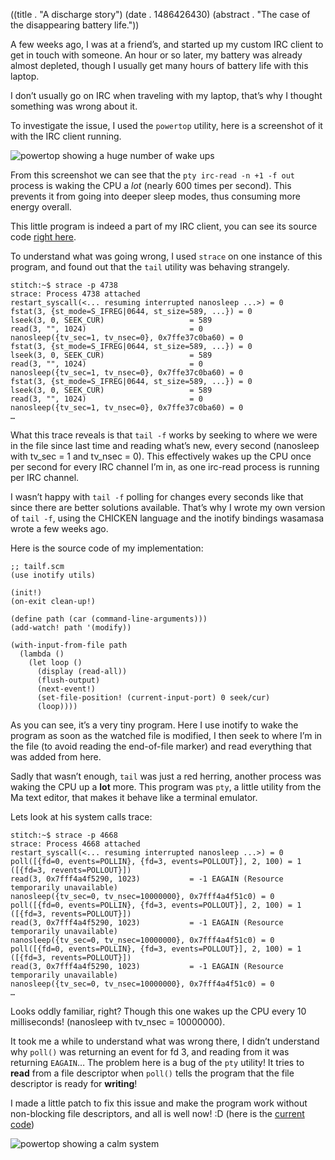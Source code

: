 ((title . "A discharge story")
 (date . 1486426430)
 (abstract . "The case of the disappearing battery life."))

A few weeks ago, I was at a friend’s, and started up my custom IRC client to get in touch with someone.
An hour or so later, my battery was already almost depleted, though I usually get many hours of battery life with this laptop.

I don’t usually go on IRC when traveling with my laptop, that’s why I thought something was wrong about it.

To investigate the issue, I used the `powertop` utility, here is a screenshot of it with the IRC client running.

![powertop showing a huge number of wake ups](/resources/post-4/powertop-before.png)

From this screenshot we can see that the `pty irc-read -n +1 -f out` process is waking the CPU a *lot* (nearly 600 times per second).
This prevents it from going into deeper sleep modes, thus consuming more energy overall.

This little program is indeed a part of my IRC client, you can see its source code [right here](/cgit.cgi/config/tree/scripts/irc-read?id=ef8181de2fe3b6df1fbf64e3dc67b62bd2652ee9).

To understand what was going wrong, I used `strace` on one instance of this program, and found out that the `tail` utility was behaving strangely.

    stitch:~$ strace -p 4738
    strace: Process 4738 attached
    restart_syscall(<... resuming interrupted nanosleep ...>) = 0
    fstat(3, {st_mode=S_IFREG|0644, st_size=589, ...}) = 0
    lseek(3, 0, SEEK_CUR)                   = 589
    read(3, "", 1024)                       = 0
    nanosleep({tv_sec=1, tv_nsec=0}, 0x7ffe37c0ba60) = 0
    fstat(3, {st_mode=S_IFREG|0644, st_size=589, ...}) = 0
    lseek(3, 0, SEEK_CUR)                   = 589
    read(3, "", 1024)                       = 0
    nanosleep({tv_sec=1, tv_nsec=0}, 0x7ffe37c0ba60) = 0
    fstat(3, {st_mode=S_IFREG|0644, st_size=589, ...}) = 0
    lseek(3, 0, SEEK_CUR)                   = 589
    read(3, "", 1024)                       = 0
    nanosleep({tv_sec=1, tv_nsec=0}, 0x7ffe37c0ba60) = 0
    …

What this trace reveals is that `tail -f` works by seeking to where we were in the file since last time and reading what’s new, every second (nanosleep with tv\_sec = 1 and tv\_nsec = 0).
This effectively wakes up the CPU once per second for every IRC channel I’m in, as one irc-read process is running per IRC channel.

I wasn’t happy with `tail -f` polling for changes every seconds like that since there are better solutions available.
That’s why I wrote my own version of `tail -f`, using the CHICKEN language and the inotify bindings wasamasa wrote a few weeks ago.

Here is the source code of my implementation:

    ;; tailf.scm
    (use inotify utils)
    
    (init!)
    (on-exit clean-up!)
    
    (define path (car (command-line-arguments)))
    (add-watch! path '(modify))
    
    (with-input-from-file path
      (lambda ()
        (let loop ()
          (display (read-all))
          (flush-output)
          (next-event!)
          (set-file-position! (current-input-port) 0 seek/cur)
          (loop))))

As you can see, it’s a very tiny program. Here I use inotify to wake the program as soon as the watched file is modified, I then seek to where I’m in the file (to avoid reading the end-of-file marker) and read everything that was added from here.

Sadly that wasn’t enough, `tail` was just a red herring, another process was waking the CPU up a **lot** more. This program was `pty`, a little utility from the Ma text editor, that makes it behave like a terminal emulator.

Lets look at his system calls trace:

    stitch:~$ strace -p 4668
    strace: Process 4668 attached
    restart_syscall(<... resuming interrupted nanosleep ...>) = 0
    poll([{fd=0, events=POLLIN}, {fd=3, events=POLLOUT}], 2, 100) = 1 ([{fd=3, revents=POLLOUT}])
    read(3, 0x7fff4a4f5290, 1023)           = -1 EAGAIN (Resource temporarily unavailable)
    nanosleep({tv_sec=0, tv_nsec=10000000}, 0x7fff4a4f51c0) = 0
    poll([{fd=0, events=POLLIN}, {fd=3, events=POLLOUT}], 2, 100) = 1 ([{fd=3, revents=POLLOUT}])
    read(3, 0x7fff4a4f5290, 1023)           = -1 EAGAIN (Resource temporarily unavailable)
    nanosleep({tv_sec=0, tv_nsec=10000000}, 0x7fff4a4f51c0) = 0
    poll([{fd=0, events=POLLIN}, {fd=3, events=POLLOUT}], 2, 100) = 1 ([{fd=3, revents=POLLOUT}])
    read(3, 0x7fff4a4f5290, 1023)           = -1 EAGAIN (Resource temporarily unavailable)
    nanosleep({tv_sec=0, tv_nsec=10000000}, 0x7fff4a4f51c0) = 0
    …

Looks oddly familiar, right? Though this one wakes up the CPU every 10 milliseconds! (nanosleep with tv_nsec = 10000000).

It took me a while to understand what was wrong there, I didn’t understand why `poll()` was returning an event for fd 3, and reading from it was returning `EAGAIN`… The problem here is a bug of the `pty` utility!
It tries to **read** from a file descriptor when `poll()` tells the program that the file descriptor is ready for **writing**!

I made a little patch to fix this issue and make the program work without non-blocking file descriptors, and all is well now! :D (here is the [current code](/cgit.cgi/forks/ma/tree/pty.c))

![powertop showing a calm system](/resources/post-4/powertop-after.png)